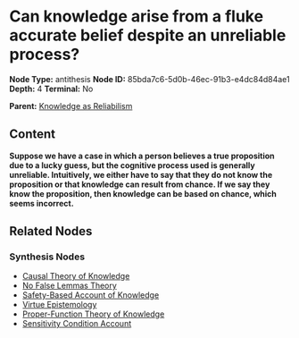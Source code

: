 # Can knowledge arise from a fluke accurate belief despite an unreliable process?

**Node Type:** antithesis
**Node ID:** 85bda7c6-5d0b-46ec-91b3-e4dc84d84ae1
**Depth:** 4
**Terminal:** No

**Parent:** [Knowledge as Reliabilism](knowledge-as-reliabilism-synthesis-dda11fa1-d057-46ff-9bfb-405b79a61c3b.md)

## Content

**Suppose we have a case in which a person believes a true proposition due to a lucky guess, but the cognitive process used is generally unreliable. Intuitively, we either have to say that they do not know the proposition or that knowledge can result from chance. If we say they know the proposition, then knowledge can be based on chance, which seems incorrect.**

## Related Nodes

### Synthesis Nodes

- [Causal Theory of Knowledge](causal-theory-of-knowledge-synthesis-aa6390de-083e-4ab4-8d63-e82176efd574.md)
- [No False Lemmas Theory](no-false-lemmas-theory-synthesis-3535f2f6-4a0a-448e-8275-59338d053d2c.md)
- [Safety-Based Account of Knowledge](safety-based-account-of-knowledge-synthesis-24f15637-aaa1-4486-8631-cdee5a3da2c7.md)
- [Virtue Epistemology](virtue-epistemology-synthesis-1e30acad-84a5-4f16-b8c6-63fc39a9c591.md)
- [Proper-Function Theory of Knowledge](proper-function-theory-of-knowledge-synthesis-35a904e4-8f4c-4bfc-ad86-afad1d085adb.md)
- [Sensitivity Condition Account](sensitivity-condition-account-synthesis-28ff9a2e-998b-4238-8afa-7791449b13c8.md)

